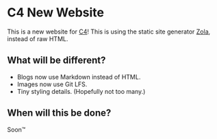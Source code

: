 # C4 New Website

This is a new website for [C4](https://cornellcollegecomputingclub.github.io/index.html)! This is using the static site generator [Zola](https://www.getzola.org/), instead of raw HTML.

## What will be different?

* Blogs now use Markdown instead of HTML.
* Images now use Git LFS.
* Tiny styling details. (Hopefully not too many.)

## When will this be done?

Soon™